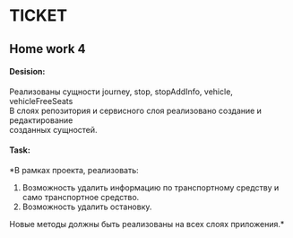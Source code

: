 # TICKET
## Home work 4


#### Desision: 
Реализованы сущности journey, stop, stopAddInfo, vehicle, vehicleFreeSeats<br>
В слоях репозитория и сервисного слоя реализовано создание и редактирование<br>
созданных сущностей. <br>

#### Task: 
*В рамках проекта, реализовать: <br>
1. Возможность удалить информацию по транспортному средству и само транспортное средство.<br>
2. Возможность удалить остановку.<br>


Новые методы должны быть реализованы на всех слоях приложения.*<br>


